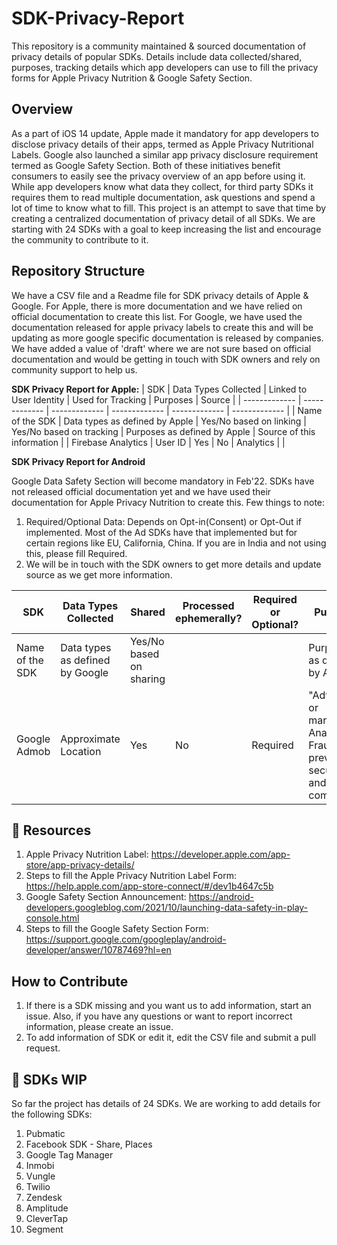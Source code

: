 # SDK-Privacy-Report
This repository is a community maintained & sourced documentation of privacy details of popular SDKs. Details include data collected/shared, purposes, tracking details which app developers can use to fill the privacy forms for Apple Privacy Nutrition & Google Safety Section.

## Overview
As a part of iOS 14 update, Apple made it mandatory for app developers to disclose privacy details of their apps, termed as Apple Privacy Nutritional Labels. Google also launched a similar app privacy disclosure requirement termed as Google Safety Section. Both of these initiatives benefit consumers to easily see the privacy overview of an app before using it. While app developers know what data they collect, for third party SDKs it requires them to read multiple documentation, ask questions and spend a lot of time to know what to fill. This project is an attempt to save that time by creating a centralized documentation of privacy detail of all SDKs. We are starting with 24 SDKs with a goal to keep increasing the list and encourage the community to contribute to it. 

## Repository Structure
We have a CSV file and a Readme file for SDK privacy details of Apple & Google. For Apple, there is more documentation and we have relied on official documentation to create this list. For Google, we have used the documentation released for apple privacy labels to create this and will be updating as more google specific documentation is released by companies. We have added a value of 'draft' where we are not sure based on official documentation and would be getting in touch with SDK owners and rely on community support to help us.

**SDK Privacy Report for Apple:**
| SDK  | Data Types Collected | Linked to User Identity  | Used for Tracking | Purposes | Source |
| ------------- | ------------- | ------------- | ------------- | ------------- | ------------- |
| Name of the SDK  | Data types as defined by Apple  | Yes/No based on linking  | Yes/No based on tracking  | Purposes as defined by Apple  | Source of this information  |
| Firebase Analytics  | User ID  | Yes  | No | Analytics |   |

**SDK Privacy Report for Android**

Google Data Safety Section will become mandatory in Feb'22. SDKs have not released official documentation yet and we have used their documentation for Apple Privacy Nutrition to create this. Few things to note:
1. Required/Optional Data: Depends on Opt-in(Consent) or Opt-Out if implemented. Most of the Ad SDKs have that implemented but for certain regions like EU, California, China. If you are in India and not using this, please fill Required.
2. We will be in touch with the SDK owners to get more details and update source as we get more information.


| SDK  | Data Types Collected | Shared  | Processed ephemerally? | Required or Optional? | Purposes |Source |
| ------------- | ------------- | ------------- | ------------- | ------------- | ------------- | ------------- |
| Name of the SDK  | Data types as defined by Google  | Yes/No based on sharing  | | | Purposes as defined by Apple | Source of this information|
| Google Admob  | Approximate Location  | Yes  | No | Required |  "Advertising or marketing, Analytics, Fraud prevention, security and compliance | |

## 📄 Resources
1. Apple Privacy Nutrition Label: https://developer.apple.com/app-store/app-privacy-details/
2. Steps to fill the Apple Privacy Nutrition Label Form: https://help.apple.com/app-store-connect/#/dev1b4647c5b
3. Google Safety Section Announcement: https://android-developers.googleblog.com/2021/10/launching-data-safety-in-play-console.html
4. Steps to fill the Google Safety Section Form: https://support.google.com/googleplay/android-developer/answer/10787469?hl=en

## How to Contribute
1. If there is a SDK missing and you want us to add information, start an issue. Also, if you have any questions or want to report incorrect information, please create an issue.
2. To add information of SDK or edit it, edit the CSV file and submit a pull request.

## 🚧 SDKs WIP
So far the project has details of 24 SDKs. We are working to add details for the following SDKs:
1. Pubmatic
2. Facebook SDK - Share, Places
3. Google Tag Manager
4. Inmobi
5. Vungle
6. Twilio
7. Zendesk
8. Amplitude
9. CleverTap
10. Segment

